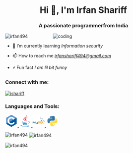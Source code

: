 <h1 align="center">Hi 👋, I'm Irfan Shariff</h1>
<h3 align="center">A passionate programmerfrom India</h3>
<img align="right" alt="coding"width="350" scr="https://user-images.githubusercontent.com/55389276/140866485-8fb1c876-9a8f-4d6a-98dc-08c4981eaf70.gif">

<p align="left"> <img src="https://komarev.com/ghpvc/?username=irfan494&label=Profile%20views&color=0e75b6&style=flat" alt="irfan494" /> </p>

- 🌱 I’m currently learning *Information security*

- 📫 How to reach me *irfanshariff494@gmail.com*

- ⚡ Fun fact *I am lil bit funny*

<h3 align="left">Connect with me:</h3>
<p align="left">
<a href="https://instagram.com/_ishariff_" target="blank"><img align="center" src="https://raw.githubusercontent.com/rahuldkjain/github-profile-readme-generator/master/src/images/icons/Social/instagram.svg" alt="ishariff" height="30" width="40" /></a>
</p>

<h3 align="left">Languages and Tools:</h3>
<p align="left"> <a href="https://www.cprogramming.com/" target="_blank" rel="noreferrer"> <img src="https://raw.githubusercontent.com/devicons/devicon/master/icons/c/c-original.svg" alt="c" width="40" height="40"/> </a> <a href="https://www.java.com" target="_blank" rel="noreferrer"> <img src="https://raw.githubusercontent.com/devicons/devicon/master/icons/java/java-original.svg" alt="java" width="40" height="40"/> </a> <a href="https://www.mysql.com/" target="_blank" rel="noreferrer"> <img src="https://raw.githubusercontent.com/devicons/devicon/master/icons/mysql/mysql-original-wordmark.svg" alt="mysql" width="40" height="40"/> </a> <a href="https://www.python.org" target="_blank" rel="noreferrer"> <img src="https://raw.githubusercontent.com/devicons/devicon/master/icons/python/python-original.svg" alt="python" width="40" height="40"/> </a> </p>

<p><img align="left" src="https://github-readme-stats.vercel.app/api/top-langs?username=irfan494&show_icons=true&locale=en&layout=compact" alt="irfan494" /></p>

<p>&nbsp;<img align="center" src="https://github-readme-stats.vercel.app/api?username=irfan494&show_icons=true&locale=en" alt="irfan494" /></p>

<p><img align="center" src="https://github-readme-streak-stats.herokuapp.com/?user=irfan494&" alt="irfan494" /></p>

